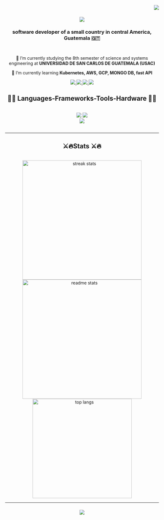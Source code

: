 <img align="right" src="https://visitor-badge.laobi.icu/badge?page_id=walterjav19.walterjav19" />

<h1 align="center">
    <img src="https://readme-typing-svg.herokuapp.com/?font=Righteous&size=35&center=true&vCenter=true&width=500&height=70&duration=4000&lines=Hi+There!+👀;+I'm+Walter+Javier!;" />
</h1>

<h3 align="center">software developer of a small country in central America, Guatemala 🇬🇹</h3>
<br/>

<div align="center">
 
 🔭 I’m currently studying the 8th semester of science and systems engineering at **UNIVERSIDAD DE SAN CARLOS DE GUATEMALA (USAC)**
 
 🌱 I’m currently learning **Kubernetes, AWS, GCP, MONGO DB, fast API**
 </div>
 
<div align="center"> 
  <a href="mailto:walterjav19@gmail.com">
    <img src="https://img.shields.io/badge/Gmail-333333?style=for-the-badge&logo=gmail&logoColor=red" />
  </a>
  <a href="https://www.linkedin.com/in/walterjav192003/" target="_blank">
    <img src="https://img.shields.io/badge/LinkedIn-0077B5?style=for-the-badge&logo=linkedin&logoColor=white" target="_blank" />
  </a>
  <a href="https://www.instagram.com/walterjav19?igsh=M3Z2MmN0cGtzM20z" target="_blank">
     <img src="https://img.shields.io/badge/Instagram-E4405F?style=for-the-badge&logo=instagram&logoColor=white" target="_blank" /> 
  </a>
    <a href="https://www.facebook.com/profile.php?id=100069937236311&mibextid=ZbWKwL" target="_blank">
     <img src="https://img.shields.io/badge/Facebook-1877F2?style=for-the-badge&logo=facebook&logoColor=white" target="_blank" /> 
  </a>
</div>

 
<h2 align="center">🚀🌌 Languages-Frameworks-Tools-Hardware 🚀🌌</h2>
<br/>
<div align="center">
    <img src="https://skillicons.dev/icons?i=react,bootstrap,mui,html,css,vscode,eclipse,github,tailwind,git,docker" />
    <img src="https://skillicons.dev/icons?i=nodejs,python,javascript,typescript,express,java,mysql,flask,spring" /><br>
    <img src="https://skillicons.dev/icons?i=windows,linux,bash,ubuntu,raspberrypi,arduino" /><br>
</div>

<br/>




<hr/>

<h2 align="center"> ⚔️🔥Stats ⚔️🔥</h2>
<br>
<div align=center>
  <img width=390 src="https://github-readme-streak-stats-salesp07.vercel.app/?user=walterjav19&count_private=true&theme=transparent&border_radius=10" alt="streak stats"/>
  <img width=390 src="https://github-readme-stats-salesp07.vercel.app/api?username=walterjav19&count_private=true&show_icons=true&theme=transparent&rank_icon=default&border_radius=10" alt="readme stats" />
  <br/>
  <img width=325 align="center" src="https://github-readme-stats-salesp07.vercel.app/api/top-langs/?username=walterjav19&hide=HTML&langs_count=8&layout=compact&theme=transparent&border_radius=10&size_weight=0.5&count_weight=0.5&exclude_repo=github-readme-stats" alt="top langs" />
</div>

<hr/>

<h3 align="center">
    <img src="https://readme-typing-svg.herokuapp.com/?font=Righteous&size=35&center=true&vCenter=true&width=500&height=70&duration=4000&lines=Thanks+for+visiting+🫂;+See+you+soon;" />


</h3>



